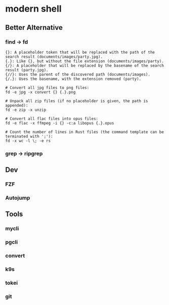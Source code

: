 # modern shell

## Better Alternative

### find -> fd

```
{}: A placeholder token that will be replaced with the path of the search result (documents/images/party.jpg).
{.}: Like {}, but without the file extension (documents/images/party).
{/}: A placeholder that will be replaced by the basename of the search result (party.jpg).
{//}: Uses the parent of the discovered path (documents/images).
{/.}: Uses the basename, with the extension removed (party).
```

```
# Convert all jpg files to png files:
fd -e jpg -x convert {} {.}.png

# Unpack all zip files (if no placeholder is given, the path is appended):
fd -e zip -x unzip

# Convert all flac files into opus files:
fd -e flac -x ffmpeg -i {} -c:a libopus {.}.opus

# Count the number of lines in Rust files (the command template can be terminated with ';'):
fd -x wc -l \; -e rs
```

### grep -> ripgrep

## Dev

### FZF

### Autojump

## Tools

### mycli

### pgcli

### convert

### k9s

### tokei

### git
